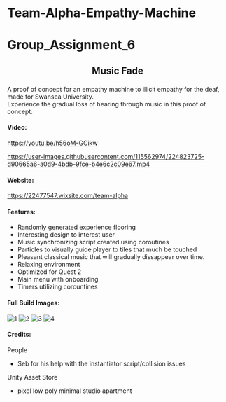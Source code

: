 # Team-Alpha-Empathy-Machine
# Group_Assignment_6

## <p align="center"> Music Fade </p> 
A proof of concept for an empathy machine to illicit empathy for the deaf, made for Swansea University.  
Experience the gradual loss of hearing through music in this proof of concept.








#### Video:
https://youtu.be/h56oM-GCikw


https://user-images.githubusercontent.com/115562974/224823725-d90665a6-a0d9-4bdb-9fce-b4e6c2c09e67.mp4

#### Website:
https://22477547.wixsite.com/team-alpha


#### Features:
* Randomly generated experience flooring
* Interesting design to interest user
* Music synchronizing script created using coroutines 
* Particles to visually guide player to tiles that much be touched
* Pleasant classical music that will gradually dissappear over time.
* Relaxing environment
* Optimized for Quest 2
* Main menu with onboarding
* Timers utilizing corountines


#### Full Build Images:  
![1](https://user-images.githubusercontent.com/115562974/224518401-bc4e498c-c8bd-4592-8faa-ea94c5dbf0cb.jpg)
![2](https://user-images.githubusercontent.com/115562974/224518402-1baa7055-d278-4fde-b416-0e3d9ea7c791.jpg)
![3](https://user-images.githubusercontent.com/115562974/224518403-8fb2c492-6d82-4eaa-b2ee-5dcf864f664d.jpg)
![4](https://user-images.githubusercontent.com/115562974/224518409-b3c61400-9512-4c21-a706-477427ed7b3e.jpg)






#### Credits:  

People  
* Seb for his help with the instantiator script/collision issues

Unity Asset Store
* pixel low poly minimal studio apartment

